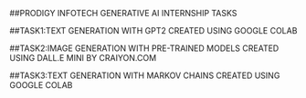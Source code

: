 ##PRODIGY INFOTECH GENERATIVE AI INTERNSHIP TASKS


##TASK1:TEXT GENERATION WITH GPT2 CREATED USING GOOGLE COLAB


##TASK2:IMAGE GENERATION WITH PRE-TRAINED MODELS CREATED USING DALL.E MINI BY CRAIYON.COM


##TASK3:TEXT GENERATION WITH MARKOV CHAINS CREATED USING GOOGLE COLAB
